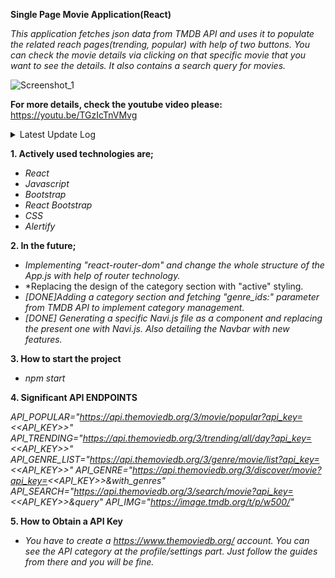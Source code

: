 **Single Page Movie Application(React)**

*This application fetches json data from TMDB API and uses it to populate the related reach pages(trending, popular) with help of two buttons. You can check the movie details via clicking on that specific movie that you want to see the details. It also contains a search query for movies.*

![Screenshot_1](https://user-images.githubusercontent.com/32496821/205926452-ad25c364-2e68-49a8-92d6-af3ecfe6ef9c.png)

**For more details, check the youtube video please:** https://youtu.be/TGzIcTnVMvg

<details>
 <summary>Latest Update Log</summary>

**December 4, 2022 Update**

- *[Added]Specific navigation bar javascript file generated and implemented to the project in order to improve the readability of the code.*
- *[Added]Searching with no input will get an alert to the screen thanks to alertify.*
- *[Fixed]The button called "Popular" which is located at navigation bar no longer refresh the page when clicked.*
- *[Fixed]The search function no longer crash the page when user don't enter an input.(empty input issue)*

**December 5, 2022 Update**

- *[Added]Instead of "Alertify", application is using "react-toastify" to improve the visual quality of the project.*
- *[Added]Implemented a category section that will help you to filter movies by their categories.*
- *[Fixed]Further optimizations in order to acquire a responsive design.(not all of them.)*

**December 6, 2022 Update**

- *[Changes]More natural CSS decision changes.*
- *[Changes]File structure of the project is more professional now.
- *[Fixed]Responsive design bugs fixed thanks to react-bootstrap*
- *[Added]Hover CSS to genre list*


</details>

**1. Actively used technologies are;**

- *React*
- *Javascript*
- *Bootstrap*
- *React Bootstrap*
- *CSS*
- *Alertify*

**2. In the future;**

- *Implementing "react-router-dom" and change the whole structure of the App.js with help of router technology.*
- *Replacing the design of the category section with "active" styling.
- *[DONE]Adding a category section and fetching "genre_ids:" parameter from TMDB API to implement category management.*
- *[DONE] Generating a specific Navi.js file as a component and replacing the present one with Navi.js. Also detailing the Navbar with new features.*

**3. How to start the project**

- *npm start*

**4. Significant API ENDPOINTS**

*API_POPULAR="https://api.themoviedb.org/3/movie/popular?api_key=<<API_KEY>>"*
*API_TRENDING="https://api.themoviedb.org/3/trending/all/day?api_key=<<API_KEY>>"*
*API_GENRE_LIST="https://api.themoviedb.org/3/genre/movie/list?api_key=<<API_KEY>>"*
*API_GENRE="https://api.themoviedb.org/3/discover/movie?api_key=<<API_KEY>>&with_genres"*
*API_SEARCH="https://api.themoviedb.org/3/search/movie?api_key=<<API_KEY>>&query"*
*API_IMG="https://image.tmdb.org/t/p/w500/"*

**5. How to Obtain a API Key**
- *You have to create a https://www.themoviedb.org/ account. You can see the API category at the profile/settings part. Just follow the guides from there and you will be fine.*
